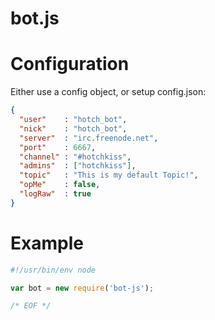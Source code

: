 
bot.js
======

Configuration
=============

Either use a config object, or setup config.json:

```json
{
  "user"    : "hotch_bot",
  "nick"    : "hotch_bot",
  "server"  : "irc.freenode.net",
  "port"    : 6667,
  "channel" : "#hotchkiss",
  "admins"  : ["hotchkiss"],
  "topic"   : "This is my default Topic!",
  "opMe"    : false,
  "logRaw"  : true
}
```

Example
=======

```javascript
#!/usr/bin/env node

var bot = new require('bot-js');

/* EOF */
```

